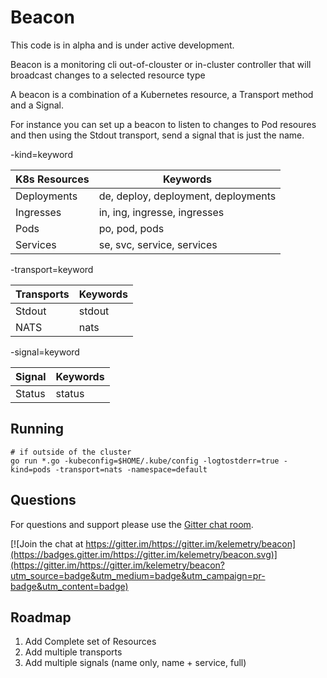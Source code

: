 # Beacon

This code is in alpha and is under active development.

Beacon is a monitoring cli out-of-clouster or in-cluster controller that will broadcast changes to a selected resource type

A beacon is a combination of a Kubernetes resource, a Transport method and a Signal.

For instance you can set up a beacon to listen to changes to Pod resoures and then using the Stdout transport, send a signal that is just the name.

-kind=keyword

| K8s Resources | Keywords |
|---|---|
| Deployments | de, deploy, deployment, deployments |
| Ingresses | in, ing, ingresse, ingresses |
| Pods | po, pod, pods|
| Services | se, svc, service, services|

-transport=keyword

| Transports | Keywords |
|---|---|
| Stdout | stdout |
| NATS | nats |

-signal=keyword

| Signal | Keywords |
|---|---|
| Status | status |

## Running

```
# if outside of the cluster
go run *.go -kubeconfig=$HOME/.kube/config -logtostderr=true -kind=pods -transport=nats -namespace=default
```

## Questions

For questions and support please use the [Gitter chat room](https://gitter.im/https://gitter.im/kelemetry/beacon).

[![Join the chat at https://gitter.im/https://gitter.im/kelemetry/beacon](https://badges.gitter.im/https://gitter.im/kelemetry/beacon.svg)](https://gitter.im/https://gitter.im/kelemetry/beacon?utm_source=badge&utm_medium=badge&utm_campaign=pr-badge&utm_content=badge)


## Roadmap
   1. Add Complete set of Resources
   2. Add multiple transports
   3. Add multiple signals (name only, name + service, full)